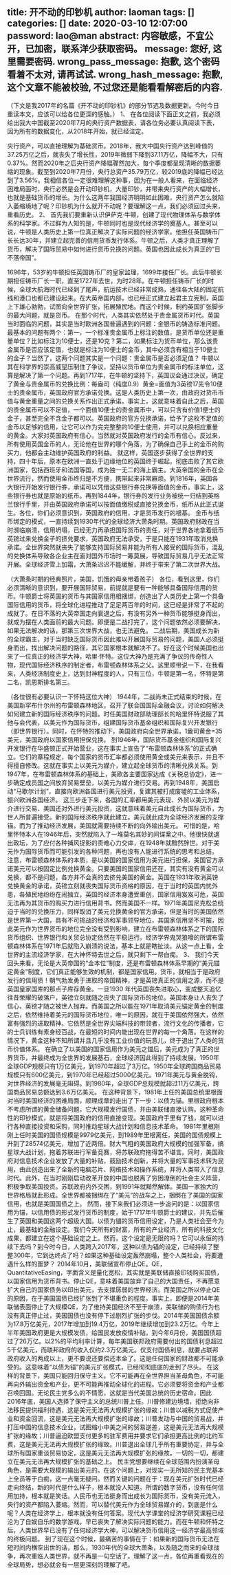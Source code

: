title: 开不动的印钞机
author: laoman
tags: []
categories: []
date: 2020-03-10 12:07:00
password: lao@man
abstract: 内容敏感，不宜公开，已加密，联系洋少获取密码。
message: 您好, 这里需要密码.
wrong_pass_message: 抱歉, 这个密码看着不太对, 请再试试.
wrong_hash_message: 抱歉, 这个文章不能被校验, 不过您还是能看看解密后的内容.
---
（下文是我2017年的名篇《开不动的印钞机》的部分节选及数据更新。今时今日重读本文，应该可以给各位更深的感触。）
1、
在各位阅读下面正文之前，我必须给出我大中国截至2020年7月的央行资产数据表，请各位务必要认真阅读下表，因为所有的数据变化，从2018年开始，就已经注定。

央行资产，可以直接理解为基础货币。2018年，我大中国央行资产达到峰值的37.25万亿之后，就丧失了增长性，2019年微弱下降到37.11万亿，降幅不大，只有0.37%。然而2020年之后央行资产降幅骤然加大，每个季度都呈现清晰的数据萎缩的现象。截至到2020年7月份，央行总资产35.79万亿，较2019底的降幅已经达到了3.56%。我相信各位一定很难理解这种事，因为在一般人看来，在面临经济困难局面时，央行必然是会开动印钞机，大量印钞，并带来央行资产的大幅增长，也就是基础货币的增长。为什么这两年我国经济明明如此困难，央行资产怎么就陷入萎缩境地了呢？印钞机为什么就开不动呢？要理解这一点，我们必须回过头来，重看历史。
2、
首先我们要重新认识伊萨克·牛顿，创建了现代物理体系与数学体系的科学家。不过鲜为人知的是，牛顿同时也是现代经济学的奠基人。甚至可以说，牛顿是人类历史上第一位真正解决了实际问题的经济学家。他担任英国铸币厂长长达30年，并建立起完善的信用货币发行体系。牛顿之后，人类才真正理解了货币，解决了国际贸易中如何进行货币兑换的问题。英国也因此成长为真正的“日不落帝国”。

1696年，53岁的牛顿担任英国铸币厂的皇家监理，1699年接任厂长。此后牛顿长期担任铸币厂长一职，直至1727年去世，为时28年。在牛顿担任铸币厂长的时候，全球大航海时代已经到了尾声，航运技术已经非常成熟，通往各大陆的固定航线和港口也都已建设起来。在大英帝国内部，也已经正式建立起君主立宪制，英国上下雄心勃勃，试图向全世界扩张，拓展殖民地。而这个时候，制约英国扩张脚步的最大问题，就是货币。
在那个时代，人类其实依然处于贵金属货币时代。英国当时面临的问题，其实是当时欧洲各国普遍遇到的问题：金银币的铸造标准问题。最基本的问题有两个：第一，一个标准贵金属币上标注的数值，是货币单位还是重量单位？比如标注为10便士，还是10克？第二，如果标注为货币单位，那么该贵金属币是否应该足值，也就是标注为10便士的金币，其中必须含有相当于10便士的金子？当然了，这两个问题其实是一个问题：贵金属币是否必须足值？
牛顿以其在科学界的崇高威望压制住了争议，坚持以货币单位为贵金属币的标注单位，这算是解决了第一个问题。再到1717年，在牛顿的坚持下，英国议会通过决议，确定了黄金与贵金属币的兑换比例：每盎司（纯度0.9）黄金=面值为3英镑17先令10便士的贵金属币，英国政府官方承诺兑换。这是人类历史上第一次，由政府对货币币值与黄金重量之间的兑换关系作出正式承诺。事实上，这就意味着自此之后，英国的贵金属币可以不足值，一个面值10便士的贵金属币中，可以只含有价值1便士的金子，甚至完全不含金子都可以。英国政府的官方兑换承诺，给予了这枚不足值的金币以足够的信用，让它可以作为完完整整的10便士使用，并可以兑换相应重量的黄金。大家对英国政府有信心，当然就对英国政府发行的金币有信心。反过来，所有使用英国金币的人，无论他在世界的哪个角落，为了确保自己手上的金币的购买力，他都会主动维护英国政府的利益。
就这样，英国逐步获得了全世界的支持，四十年后，原本在欧洲一直处于边缘地位的英国终于崛起，彻底击败了其它欧洲国家，包括西班牙和法国等国，成为独一无二的海上霸主。大英帝国的金币在全世界流行，然而使用金币终归是不方便，携带起来非常麻烦。到1816年，英国各大银行开始发行银行券，承诺可以凭借这些银行券兑换等面值的金币。事实上，这些银行券也就是原始的纸币。再到1844年，银行券的发行业务被统一归结到英格兰银行手里，并由英国政府承诺可以按面值缴税或直接兑换金币，纸币从此正式诞生。各位，你们必须意识到，英国政府的信用，才是货币发行的根基。
金币与纸币绑定的模式，一直持续到1930年代的全球经济大萧条时期。英国政府财政在当时濒临崩溃，信用坍塌，已经无力再承担国际货币的责任，对于世界各地拿着纸币英镑过来兑换金子的挤兑要求，英国政府无法承受，于是只能在1931年取消兑换承诺。全世界突然就丧失了能够支持国际贸易并能为所有人接受的国际货币，混乱的兑换体系导致各企业主在面对国外市场时一筹莫展，导致国际贸易几乎无法正常开展。全球经济雪上加霜，大萧条迟迟不能缓解，并终于带来了第二次世界大战。

（大萧条时期的经典照片，美国，饥饿的母亲带着孩子）
各位，看到这里，你们必须清晰的意识到，要开展国际贸易，前提就是要有一种能够具备国际信用的货币。牛顿爵士将英国的货币与其国家信用相捆绑，创造出了人类历史上第一个具备国际信用的货币，将全球化进程推动了足足两百年的时间，这已经是非常了不起的成就了。在日不落的大英帝国走向衰退之后，有没有另外一种货币能够挺身而出，就成为摆在人类面前的最大问题。即便是二战打完了，这个问题依然必须要解决，如果无法解决的话，那第三次世界大战，也无法避免。
二战后期，美国成长为新的全球霸主，对于当时缺乏国际货币因此难以开展国际贸易的问题，美国人必须挺身而出，找出解决问题的路径，其它国家根本就解决不了。好在这个时候美国也出来了一位真正的经济学大神，哈里·怀特。这位大神乃是充满了争议的传奇性人物，现代国际经济秩序的制定者，布雷顿森林体系之父。这里顺带说一下，在我看来，人类经济制度史上，达到封神程度的人，只有三位，牛顿是第一名，怀特是第二名，凯恩斯排名第三。

（各位很有必要认识一下怀特这位大神）
1944年，二战尚未正式结束的时候，在美国新罕布什尔州的布雷顿森林地区，召开了联合国国际金融会议，讨论如何解决如何建立新的国际经济秩序的问题。时任美国财政部助理部长的哈里怀特说服了其他与会代表，以美元作为国际货币，组建国际货币基金组织和国际复兴开发银行（即世界银行）。同时，在怀特的推动下，美国政府向全世界承诺，1盎司黄金=35美元，美国政府以国家信用担保兑换。
到1946年，国际货币基金组织和国际复兴开发银行在华盛顿正式开始营业，这在事实上宣告了“布雷顿森林体系”的正式确立。它们的章程规定，每个国家的货币汇率都必须使用黄金或美元来表示，并且不得擅自修改。这就在事实上以美元为媒介，建立起全球货币的清晰兑换关系。到1947年，在布雷顿森林体系的基础上，美欧各主要国家达成《关税总协定》，进一步确定成员国之间放弃贸易壁垒，以美元为媒介进行交易。再到1948年，美国启动“马歇尔计划”，直接向欧洲各国进行美元投资，复建其被打成废墟的工业体系，振兴欧洲各国经济。
这三步走下来，各国的汇率都用美元表现、外贸以美元为媒介进行交易、美国还对外进行美元投资，这就意味着美元自此成长为国际货币，为世人所普遍接受。新的国际经济秩序就此建立。美元就此成为全球经济发展的支撑锚。而为了推动经济发展，美国就需要持续不断的向外输出美元。
可惜的是，哈里怀特本人在1946年后，突然就陷入了一堆莫名其妙的间谍案之中。他很快就退出政坛，为了应付各种捕风捉影的责难心力交瘁，在1948年就黯然辞世。对于美元作为国际货币而可能引发的各种问题，再也没有人能进行系统的思考和总结。
注意，布雷顿森林体系的本质，是以美国的国家信用为美元进行担保，美国官方承诺美元可以按固定比例兑换黄金。只要美国的国家信用还在，其实有没有黄金可以兑换，都不是问题，各方并不会真的去挤兑美国的黄金。英国在1931年取消英镑兑换黄金的承诺，英镑立刻就丧失国际货币资格的原因，在于当时的英国内忧外患，各殖民地纷纷在闹独立，英国的经济本身遭受重创，国家信用岌岌可危，英国无法再为其货币的购买力进行信用背书。然而美国不一样。1971年美国尼克松总统迫于当时的兑换压力，同样取消了美元兑换黄金的官方承诺，但是当时的美国依然是世界第一大国，具有不可挑战的经济和军事领导地位，其国家信用坚不可摧，因此美元作为世界货币的地位完全没有受到影响，建立在布雷顿森林体系之下的国际货币组织、世界银行和关贸总协定依然在平稳运行。经济学界鬼哭狼嚎的所谓布雷顿森林体系在1971年后就陷入崩溃的说法，基本上就是瞎扯淡。从这一点上看，全世界的主流经济学家，在大神怀特去世之后，就只剩下一帮白痴。
3、
我们今天回头来看，无论是大英帝国的“金本位”制度，还是布雷顿森林体系早期的“美元锚定黄金”制度，它们真正能够生效的机制，都是国家信用。货币，就相当于是政府发行的信用债！朝气勃发勇于进取的帝国精神，才是英镑真正的信用之源，而不是英国皇家国库的那点子库存黄金。一旦1930 年代英国丧失进取心，变成整天追忆往昔荣耀的破落户，英镑立刻就随之丧失了国际货币的地位。英国本身让人丧失了信心，英镑才随之被世人抛弃。而美国之所以能在1971年取消美元锚定黄金的制度之后，依然维持着美元的国际货币地位，唯一的原因，就在于美国依然强大，依然富有强烈的进取精神。它依然是全世界尖端科技的带领者，流行文化的传播者，它的士兵训练有素身经百战，在最短的时间内能出现在世界的每一个角落。在这样的情况下，黄金这种不知所谓并且几乎没有工业价值的玩意儿，终于退出了人类的货币价值体系。
在确立了以美国的国家信用作为美元之锚后，美元成为了真正的世界货币，并最终成为全世界的发展基石，全球经济因此得到了持续发展。1950年全球GDP规模只有1万亿美元，到1970年超过了3万亿。1950年全球跨国商品贸易规模只有600亿美元，到1970年已经超过5000亿美元。1971年美元与黄金脱钩，对世界经济的发展毫无阻碍。到1980年，全球GDP总规模就超过11万亿美元，跨国商品贸易总额达到3.6万亿美元。
在这种背景下，1981年上任的美国总统里根面对当时美国经济的困难局面，顺理成章的走出了下一步：以债为锚。里根政府根本不考虑所谓的黄金储备问题，它大规模发行国债，并由美联储直接认购。这种革命性的印钞模式，就是将美国政府的信用直接变现。美国政府手里有了钱，就可以进行各种直接投资和采购，同时推动星球大战计划和信息技术革命。
1981年里根刚刚上任时美国的国债规模是9979亿美元，到1989年里根离任，美国的国债规模上升到了28574亿美元，增加了近两倍。财大气粗的美国政府大规模的加强军备，搞星球大战计划，拖着苏联进行军备竞赛，将苏联政府拖得苦不堪言。同时，美国政府对信息技术企业发放了大量的补贴，鼓励技术创新，并将大量的军事技术转为民用，由此创造出来了全新的电脑芯片、网络技术和操作系统，并将人类带入了信息时代。此外，在当时刚刚启动改革开放的中国也脱离了穷困潦倒的社会主义阵营，积极争取美国投资。苏联政府内外交困，到1991年就黯然解体。美国一家独大的世界格局就此形成。全世界都被捆绑在了“美元”的战车之上，捆绑在了美国的国家信用，也就是美国国债之上。
然而，接下来我们必须进一步追问的是：以国家信用为锚，以信用债的形式发行货币的制度，始于1717年牛顿爵士的建议，并先后催生了英国和美国这两个超级大国。以债为锚的货币信用设定，乃是人类社会至今为止，最基础的金融设定。我们今天所有的财富，所有的产业经济，所有的科技文化成果，都建立在这个基础设定之上。然而，这个设定是无限的吗？它可以永恒的持续下去吗？到今时今日，人类跨入2017年，这种以债为锚的设定，已经持续了整整300年，它到达终点了吗？如果这种基础设定轰然崩塌，整个人类社会，将要遭遇什么样的噩梦？
2014年10月，美联储宣布停止QE。QE，QuantitativeEasing，字面含义是量化宽松，其实就是美联储直接印钱购买国债，以国家信用为货币背书。停止QE，意味着美国放弃了自己的大国责任，不再愿意扩大自己的国家债务以印出美元，去支撑孱弱的世界经济。而美国之所以停止QE的原因，在于美国国债已经扩张到了不堪重负的程度。事实上，即便是2014年美联储表面停止了大规模QE，为了维持美国经济不至于崩溃，美联储的购债行为也没有真正停止过，美国国债也没有停下过剧烈扩张的步伐。2014年美国国债余额为17.8万亿美元，2017年增加到19.4万亿，2019年继续增加到23.2万亿。今年上半年美国政府更是大规模发债，给国民发放疫情补贴，到今年6月份，美国国债超过了26万亿。以2%的平均利率计算，每年美国联邦政府需要付出的国债利息超过5千亿美元，而联邦政府的收入仅约2.3万亿美元。仅支付国债利息，就要占联邦政府收入的两成以上，更不要说还要偿还本金了。这是任何国家的财政都不可能承受的。这意味着“以债为锚”的美元扩张模式，已经彻彻底底的走到了尽头。
在这样的背景下，美国只能回归保守主义。它不可能再在全世界担当圣母角色，不可能再向外输出资金和产业，更不可能再推动全球化的进程。它必须要将资金和产业都召唤回国。无论民主党多么的不情愿，这就是当代美国总统的历史宿命。因此2016年底，美国人选择了保守主义的总统川普上任。川普修建边境墙，拒绝向非法移民提供福利待遇，这是美元无法再大规模扩张的缘故；川普以减税方式促使产业和资金回流，这是美元无法再大规模扩张的缘故；川普发动与中国的贸易战，并打压中国的信息技术企业，试图缩小中美之间的贸易逆差，这是美元无法再大规模扩张的缘故；川普逼迫欧盟支付更多的驻军费用并要求它们承担更高比例的北约军费，这是美元无法再大规模扩张的缘故。川普退出全球几乎所有重要协定，并与全球所有国家重谈贸易协定，这是美元无法再大规模扩张的缘故。一切的一切，都建立在美元无法再大规模扩张的基础之上。
民主党想要继续在全球范围内扮演圣母角色，是需要大规模的输出美元的。在这个问题上，对现实一无所知的民主党基本上全员等于白痴，这一点毫无疑问。然而关键的问题在于：现在美元扩张时代已经走向终结，新的时代是什么样子，根本就没人知道。所谓的数字货币，没有任何信用加持，根本就是笑话。人民币也无法挺身而出成长为国际货币，没有美元流入，央行的资产都陷入萎缩。然而，可以替代美元作为全球贸易媒介的，到底是什么呢？人类在经济学上，根本就没有任何答案。现代大学课堂的经济学研究课程已经沦为了自娱自乐的数学游戏，早已丧失了解决实际问题的能力。而在牛顿和怀特之后，人类世界早已没有了任何经济学大神，可以解决货币信用这一经济学最高领域的终极问题。
到了现在这个时候，最痛苦的事情在于：如果新的国际货币无法在短时间内横空出世的话，那么，1930年代的全球大萧条，以及随之而来的全球战争，再次重临人类世界，就不再是一句空话了。理解了这一点，各位再重看现在的全球局势，想必就会有一层更深刻的理解了吧。
